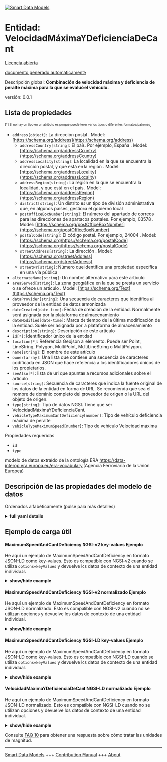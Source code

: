 <!-- 10-Header -->    
[![Smart Data Models](https://smartdatamodels.org/wp-content/uploads/2022/01/SmartDataModels_logo.png "Logo")](https://smartdatamodels.org)    
Entidad: VelocidadMáximaYDeficienciaDeCant    
==========================================<!-- /10-Header -->    
<!-- 15-License -->    
[Licencia abierta](https://github.com/smart-data-models//dataModel.ERA/blob/master/MaximumSpeedAndCantDeficiency/LICENSE.md)    
[documento generado automáticamente](https://docs.google.com/presentation/d/e/2PACX-1vTs-Ng5dIAwkg91oTTUdt8ua7woBXhPnwavZ0FxgR8BsAI_Ek3C5q97Nd94HS8KhP-r_quD4H0fgyt3/pub?start=false&loop=false&delayms=3000#slide=id.gb715ace035_0_60)    
<!-- /15-License -->    
<!-- 20-Description -->    
Descripción global: **Combinación de velocidad máxima y deficiencia de peralte máxima para la que se evaluó el vehículo.**    
versión: 0.0.1    
<!-- /20-Description -->    
<!-- 30-PropertiesList -->    
## Lista de propiedades    
<sup><sub>[*] Si no hay un tipo en un atributo es porque puede tener varios tipos o diferentes formatos/patrones</sub></sup>.    
- `address[object]`: La dirección postal  . Model: [https://schema.org/address](https://schema.org/address)	- `addressCountry[string]`: El país. Por ejemplo, España  . Model: [https://schema.org/addressCountry](https://schema.org/addressCountry)    
	- `addressLocality[string]`: La localidad en la que se encuentra la dirección postal, y que está en la región  . Model: [https://schema.org/addressLocality](https://schema.org/addressLocality)    
	- `addressRegion[string]`: La región en la que se encuentra la localidad, y que está en el país  . Model: [https://schema.org/addressRegion](https://schema.org/addressRegion)    
	- `district[string]`: Un distrito es un tipo de división administrativa que, en algunos países, gestiona el gobierno local      
	- `postOfficeBoxNumber[string]`: El número del apartado de correos para las direcciones de apartados postales. Por ejemplo, 03578  . Model: [https://schema.org/postOfficeBoxNumber](https://schema.org/postOfficeBoxNumber)    
	- `postalCode[string]`: El código postal. Por ejemplo, 24004  . Model: [https://schema.org/https://schema.org/postalCode](https://schema.org/https://schema.org/postalCode)    
	- `streetAddress[string]`: La dirección  . Model: [https://schema.org/streetAddress](https://schema.org/streetAddress)    
	- `streetNr[string]`: Número que identifica una propiedad específica en una vía pública      
- `alternateName[string]`: Un nombre alternativo para este artículo  - `areaServed[string]`: La zona geográfica en la que se presta un servicio o se ofrece un artículo  . Model: [https://schema.org/Text](https://schema.org/Text)- `dataProvider[string]`: Una secuencia de caracteres que identifica al proveedor de la entidad de datos armonizada  - `dateCreated[date-time]`: Fecha de creación de la entidad. Normalmente será asignada por la plataforma de almacenamiento  - `dateModified[date-time]`: Marca de tiempo de la última modificación de la entidad. Suele ser asignada por la plataforma de almacenamiento  - `description[string]`: Descripción de este artículo  - `id[*]`: Identificador único de la entidad  - `location[*]`: Referencia Geojson al elemento. Puede ser Point, LineString, Polygon, MultiPoint, MultiLineString o MultiPolygon.  - `name[string]`: El nombre de este artículo  - `owner[array]`: Una lista que contiene una secuencia de caracteres codificada en JSON que hace referencia a los identificadores únicos de los propietarios.  - `seeAlso[*]`: lista de uri que apuntan a recursos adicionales sobre el artículo  - `source[string]`: Secuencia de caracteres que indica la fuente original de los datos de la entidad en forma de URL. Se recomienda que sea el nombre de dominio completo del proveedor de origen o la URL del objeto de origen.  - `type[string]`: Tipo de datos NGSI. Tiene que ser VelocidadMáximaYDeficienciaCant.  - `vehicleTypeMaximumCantDeficiency[number]`: Tipo de vehículo deficiencia máxima de peralte  - `vehicleTypeMaximumSpeed[number]`: Tipo de vehículo Velocidad máxima  <!-- /30-PropertiesList -->    
<!-- 35-RequiredProperties -->    
Propiedades requeridas    
- `id`  - `type`  <!-- /35-RequiredProperties -->    
<!-- 40-RequiredProperties -->    
modelo de datos extraído de la ontología ERA https://data-interop.era.europa.eu/era-vocabulary (Agencia Ferroviaria de la Unión Europea)    
<!-- /40-RequiredProperties -->    
<!-- 50-DataModelHeader -->    
## Descripción de las propiedades del modelo de datos    
Ordenados alfabéticamente (pulse para más detalles)    
<!-- /50-DataModelHeader -->    
<!-- 60-ModelYaml -->    
<details><summary><strong>full yaml details</strong></summary>      
```yaml    
MaximumSpeedAndCantDeficiency:      
  description: Combination of maximum speed and maximum cant deficiency for which the vehicle was assessed.      
  properties:      
    address:      
      description: The mailing address      
      properties:      
        addressCountry:      
          description: 'The country. For example, Spain'      
          type: string      
          x-ngsi:      
            model: https://schema.org/addressCountry      
            type: Property      
        addressLocality:      
          description: 'The locality in which the street address is, and which is in the region'      
          type: string      
          x-ngsi:      
            model: https://schema.org/addressLocality      
            type: Property      
        addressRegion:      
          description: 'The region in which the locality is, and which is in the country'      
          type: string      
          x-ngsi:      
            model: https://schema.org/addressRegion      
            type: Property      
        district:      
          description: 'A district is a type of administrative division that, in some countries, is managed by the local government'      
          type: string      
          x-ngsi:      
            type: Property      
        postOfficeBoxNumber:      
          description: 'The post office box number for PO box addresses. For example, 03578'      
          type: string      
          x-ngsi:      
            model: https://schema.org/postOfficeBoxNumber      
            type: Property      
        postalCode:      
          description: 'The postal code. For example, 24004'      
          type: string      
          x-ngsi:      
            model: https://schema.org/https://schema.org/postalCode      
            type: Property      
        streetAddress:      
          description: The street address      
          type: string      
          x-ngsi:      
            model: https://schema.org/streetAddress      
            type: Property      
        streetNr:      
          description: Number identifying a specific property on a public street      
          type: string      
          x-ngsi:      
            type: Property      
      type: object      
      x-ngsi:      
        model: https://schema.org/address      
        type: Property      
    alternateName:      
      description: An alternative name for this item      
      type: string      
      x-ngsi:      
        type: Property      
    areaServed:      
      description: The geographic area where a service or offered item is provided      
      type: string      
      x-ngsi:      
        model: https://schema.org/Text      
        type: Property      
    dataProvider:      
      description: A sequence of characters identifying the provider of the harmonised data entity      
      type: string      
      x-ngsi:      
        type: Property      
    dateCreated:      
      description: Entity creation timestamp. This will usually be allocated by the storage platform      
      format: date-time      
      type: string      
      x-ngsi:      
        type: Property      
    dateModified:      
      description: Timestamp of the last modification of the entity. This will usually be allocated by the storage platform      
      format: date-time      
      type: string      
      x-ngsi:      
        type: Property      
    description:      
      description: A description of this item      
      type: string      
      x-ngsi:      
        type: Property      
    id:      
      anyOf:      
        - description: Identifier format of any NGSI entity      
          maxLength: 256      
          minLength: 1      
          pattern: ^[\w\-\.\{\}\$\+\*\[\]`|~^@!,:\\]+$      
          type: string      
          x-ngsi:      
            type: Property      
        - description: Identifier format of any NGSI entity      
          format: uri      
          type: string      
          x-ngsi:      
            type: Property      
      description: Unique identifier of the entity      
      x-ngsi:      
        type: Property      
    location:      
      description: 'Geojson reference to the item. It can be Point, LineString, Polygon, MultiPoint, MultiLineString or MultiPolygon'      
      oneOf:      
        - description: Geojson reference to the item. Point      
          properties:      
            bbox:      
              items:      
                type: number      
              minItems: 4      
              type: array      
            coordinates:      
              items:      
                type: number      
              minItems: 2      
              type: array      
            type:      
              enum:      
                - Point      
              type: string      
          required:      
            - type      
            - coordinates      
          title: GeoJSON Point      
          type: object      
          x-ngsi:      
            type: GeoProperty      
        - description: Geojson reference to the item. LineString      
          properties:      
            bbox:      
              items:      
                type: number      
              minItems: 4      
              type: array      
            coordinates:      
              items:      
                items:      
                  type: number      
                minItems: 2      
                type: array      
              minItems: 2      
              type: array      
            type:      
              enum:      
                - LineString      
              type: string      
          required:      
            - type      
            - coordinates      
          title: GeoJSON LineString      
          type: object      
          x-ngsi:      
            type: GeoProperty      
        - description: Geojson reference to the item. Polygon      
          properties:      
            bbox:      
              items:      
                type: number      
              minItems: 4      
              type: array      
            coordinates:      
              items:      
                items:      
                  items:      
                    type: number      
                  minItems: 2      
                  type: array      
                minItems: 4      
                type: array      
              type: array      
            type:      
              enum:      
                - Polygon      
              type: string      
          required:      
            - type      
            - coordinates      
          title: GeoJSON Polygon      
          type: object      
          x-ngsi:      
            type: GeoProperty      
        - description: Geojson reference to the item. MultiPoint      
          properties:      
            bbox:      
              items:      
                type: number      
              minItems: 4      
              type: array      
            coordinates:      
              items:      
                items:      
                  type: number      
                minItems: 2      
                type: array      
              type: array      
            type:      
              enum:      
                - MultiPoint      
              type: string      
          required:      
            - type      
            - coordinates      
          title: GeoJSON MultiPoint      
          type: object      
          x-ngsi:      
            type: GeoProperty      
        - description: Geojson reference to the item. MultiLineString      
          properties:      
            bbox:      
              items:      
                type: number      
              minItems: 4      
              type: array      
            coordinates:      
              items:      
                items:      
                  items:      
                    type: number      
                  minItems: 2      
                  type: array      
                minItems: 2      
                type: array      
              type: array      
            type:      
              enum:      
                - MultiLineString      
              type: string      
          required:      
            - type      
            - coordinates      
          title: GeoJSON MultiLineString      
          type: object      
          x-ngsi:      
            type: GeoProperty      
        - description: Geojson reference to the item. MultiLineString      
          properties:      
            bbox:      
              items:      
                type: number      
              minItems: 4      
              type: array      
            coordinates:      
              items:      
                items:      
                  items:      
                    items:      
                      type: number      
                    minItems: 2      
                    type: array      
                  minItems: 4      
                  type: array      
                type: array      
              type: array      
            type:      
              enum:      
                - MultiPolygon      
              type: string      
          required:      
            - type      
            - coordinates      
          title: GeoJSON MultiPolygon      
          type: object      
          x-ngsi:      
            type: GeoProperty      
      x-ngsi:      
        type: GeoProperty      
    name:      
      description: The name of this item      
      type: string      
      x-ngsi:      
        type: Property      
    owner:      
      description: A List containing a JSON encoded sequence of characters referencing the unique Ids of the owner(s)      
      items:      
        anyOf:      
          - description: Identifier format of any NGSI entity      
            maxLength: 256      
            minLength: 1      
            pattern: ^[\w\-\.\{\}\$\+\*\[\]`|~^@!,:\\]+$      
            type: string      
            x-ngsi:      
              type: Property      
          - description: Identifier format of any NGSI entity      
            format: uri      
            type: string      
            x-ngsi:      
              type: Property      
        description: Unique identifier of the entity      
        x-ngsi:      
          type: Property      
      type: array      
      x-ngsi:      
        type: Property      
    seeAlso:      
      description: list of uri pointing to additional resources about the item      
      oneOf:      
        - items:      
            format: uri      
            type: string      
          minItems: 1      
          type: array      
        - format: uri      
          type: string      
      x-ngsi:      
        type: Property      
    source:      
      description: 'A sequence of characters giving the original source of the entity data as a URL. Recommended to be the fully qualified domain name of the source provider, or the URL to the source object'      
      type: string      
      x-ngsi:      
        type: Property      
    type:      
      description: NGSI data type. It has to be MaximumSpeedAndCantDeficiency      
      enum:      
        - MaximumSpeedAndCantDeficiency      
      type: string      
      x-ngsi:      
        type: Property      
    vehicleTypeMaximumCantDeficiency:      
      description: Vehicle type maximum cant deficiency      
      type: number      
      x-ngsi:      
        type: Property      
    vehicleTypeMaximumSpeed:      
      description: Vehicle type maximum speed      
      type: number      
      x-ngsi:      
        type: Property      
  required:      
    - id      
    - type      
  type: object      
  x-derived-from: http://data.europa.eu/949/MaximumSpeedAndCantDeficiency      
  x-disclaimer: 'Redistribution and use in source and binary forms, with or without modification, are permitted  provided that the license conditions are met. Copyleft (c) 2023 Contributors to Smart Data Models Program'      
  x-license-url: https://github.com/smart-data-models/dataModel.ERA/blob/master/MaximumSpeedAndCantDeficiency/LICENSE.md      
  x-model-schema: https://smart-data-models.github.io/dataModel.ERA/Certificate/schema.json      
  x-model-tags: 'ERA vocabulary, railway, train'      
  x-version: 0.0.1      
```    
</details>      
<!-- /60-ModelYaml -->    
<!-- 70-MiddleNotes -->    
<!-- /70-MiddleNotes -->    
<!-- 80-Examples -->    
## Ejemplo de carga útil    
#### MaximumSpeedAndCantDeficiency NGSI-v2 key-values Ejemplo    
He aquí un ejemplo de MaximumSpeedAndCantDeficiency en formato JSON-LD como key-values. Esto es compatible con NGSI-v2 cuando se utiliza `options=keyValues` y devuelve los datos de contexto de una entidad individual.    
<details><summary><strong>show/hide example</strong></summary>      
```json  
{  
  "id": "urn:ngsi-ld:MaximumSpeedAndCantDeficiency:id:EYEV:77635914",  
  "dateCreated": "1978-04-01T14:31:45Z",  
  "dateModified": "1994-03-24T04:16:42Z",  
  "source": "Exist camera tend minute beyond.",  
  "name": "Mission provide place alone move they represent. This theory space sound face personal color. Thing skill kitchen behavior p",  
  "alternateName": "Read look newspaper",  
  "description": "Thing water act tend probably already. Defense future feeling.",  
  "dataProvider": "Evening source mean. Very word edge appe",  
  "owner": [  
    "urn:ngsi-ld:MaximumSpeedAndCantDeficiency:items:EKQU:29912232",  
    "urn:ngsi-ld:MaximumSpeedAndCantDeficiency:items:JOHF:20639722"  
  ],  
  "seeAlso": [  
    "urn:ngsi-ld:MaximumSpeedAndCantDeficiency:items:WZSM:91628276"  
  ],  
  "location": {  
    "type": "Point",  
    "coordinates": [  
      82.6869565,  
      24.725948  
    ]  
  },  
  "address": {  
    "streetAddress": "Happy actually court. Cut seek serious anything.",  
    "addressLocality": "Or worry third know leader. Son design detail in matter fine raise. Majority measure other size.",  
    "addressRegion": "Foreign tell several support enter police team respond. History senior position day four month painting. Central nice arm main more phone.",  
    "addressCountry": "Value discussio",  
    "postalCode": "Blue final campaign teacher coach guess. Serve billion development sp",  
    "postOfficeBoxNumber": "Stay never foot thought thing music scientist make.",  
    "streetNr": "Poor party produce sing thought those nature. Same how care either reduce those executive. People bed training continue my.",  
    "district": "Mother tonight this. Pull how blue public support s"  
  },  
  "areaServed": "Character ",  
  "type": "MaximumSpeedAndCantDeficiency",  
  "vehicleTypeMaximumCantDeficiency": 864,  
  "vehicleTypeMaximumSpeed": 864  
}  
```  
</details>    
#### MaximumSpeedAndCantDeficiency NGSI-v2 normalizado Ejemplo    
He aquí un ejemplo de MaximumSpeedAndCantDeficiency en formato JSON-LD normalizado. Esto es compatible con NGSI-v2 cuando no se utilizan opciones y devuelve los datos de contexto de una entidad individual.    
<details><summary><strong>show/hide example</strong></summary>      
```json  
{  
  "id": "urn:ngsi-ld:MaximumSpeedAndCantDeficiency:id:EYEV:77635914",  
  "dateCreated": {  
    "type": "DateTime",  
    "value": "1978-04-01T14:31:45Z"  
  },  
  "dateModified": {  
    "type": "DateTime",  
    "value": "1994-03-24T04:16:42Z"  
  },  
  "source": {  
    "type": "Text",  
    "value": "Exist camera tend minute beyond."  
  },  
  "name": {  
    "type": "Text",  
    "value": "Mission provide place alone move they represent. This theory space sound face personal color. Thing skill kitchen behavior p"  
  },  
  "alternateName": {  
    "type": "Text",  
    "value": "Read look newspaper"  
  },  
  "description": {  
    "type": "Text",  
    "value": "Thing water act tend probably already. Defense future feeling."  
  },  
  "dataProvider": {  
    "type": "Text",  
    "value": "Evening source mean. Very word edge appe"  
  },  
  "owner": {  
    "type": "StructuredValue",  
    "value": [  
      "urn:ngsi-ld:MaximumSpeedAndCantDeficiency:items:EKQU:29912232",  
      "urn:ngsi-ld:MaximumSpeedAndCantDeficiency:items:JOHF:20639722"  
    ]  
  },  
  "seeAlso": {  
    "type": "StructuredValue",  
    "value": [  
      "urn:ngsi-ld:MaximumSpeedAndCantDeficiency:items:WZSM:91628276"  
    ]  
  },  
  "location": {  
    "type": "geo:json",  
    "value": {  
      "type": "Point",  
      "coordinates": [  
        82.6869565,  
        24.725948  
      ]  
    }  
  },  
  "address": {  
    "type": "StructuredValue",  
    "value": {  
      "streetAddress": "Happy actually court. Cut seek serious anything.",  
      "addressLocality": "Or worry third know leader. Son design detail in matter fine raise. Majority measure other size.",  
      "addressRegion": "Foreign tell several support enter police team respond. History senior position day four month painting. Central nice arm main more phone.",  
      "addressCountry": "Value discussio",  
      "postalCode": "Blue final campaign teacher coach guess. Serve billion development sp",  
      "postOfficeBoxNumber": "Stay never foot thought thing music scientist make.",  
      "streetNr": "Poor party produce sing thought those nature. Same how care either reduce those executive. People bed training continue my.",  
      "district": "Mother tonight this. Pull how blue public support s"  
    }  
  },  
  "areaServed": {  
    "type": "Text",  
    "value": "Character "  
  },  
  "type": "MaximumSpeedAndCantDeficiency",  
  "vehicleTypeMaximumCantDeficiency": {  
    "type": "Number",  
    "value": 864  
  },  
  "vehicleTypeMaximumSpeed": {  
    "type": "Number",  
    "value": 864  
  }  
}  
```  
</details>    
#### MaximumSpeedAndCantDeficiency NGSI-LD key-values Ejemplo    
He aquí un ejemplo de MaximumSpeedAndCantDeficiency en formato JSON-LD como key-values. Esto es compatible con NGSI-LD cuando se utiliza `options=keyValues` y devuelve los datos de contexto de una entidad individual.    
<details><summary><strong>show/hide example</strong></summary>      
```json  
{  
  "id": "urn:ngsi-ld:MaximumSpeedAndCantDeficiency:id:EYEV:77635914",  
  "dateCreated": "1978-04-01T14:31:45Z",  
  "dateModified": "1994-03-24T04:16:42Z",  
  "source": "Exist camera tend minute beyond.",  
  "name": "Mission provide place alone move they represent. This theory space sound face personal color. Thing skill kitchen behavior p",  
  "alternateName": "Read look newspaper",  
  "description": "Thing water act tend probably already. Defense future feeling.",  
  "dataProvider": "Evening source mean. Very word edge appe",  
  "owner": [  
    "urn:ngsi-ld:MaximumSpeedAndCantDeficiency:items:EKQU:29912232",  
    "urn:ngsi-ld:MaximumSpeedAndCantDeficiency:items:JOHF:20639722"  
  ],  
  "seeAlso": [  
    "urn:ngsi-ld:MaximumSpeedAndCantDeficiency:items:WZSM:91628276"  
  ],  
  "location": {  
    "type": "Point",  
    "coordinates": [  
      82.6869565,  
      24.725948  
    ]  
  },  
  "address": {  
    "streetAddress": "Happy actually court. Cut seek serious anything.",  
    "addressLocality": "Or worry third know leader. Son design detail in matter fine raise. Majority measure other size.",  
    "addressRegion": "Foreign tell several support enter police team respond. History senior position day four month painting. Central nice arm main more phone.",  
    "addressCountry": "Value discussio",  
    "postalCode": "Blue final campaign teacher coach guess. Serve billion development sp",  
    "postOfficeBoxNumber": "Stay never foot thought thing music scientist make.",  
    "streetNr": "Poor party produce sing thought those nature. Same how care either reduce those executive. People bed training continue my.",  
    "district": "Mother tonight this. Pull how blue public support s"  
  },  
  "areaServed": "Character ",  
  "type": "MaximumSpeedAndCantDeficiency",  
  "vehicleTypeMaximumCantDeficiency": 864,  
  "vehicleTypeMaximumSpeed": 864,  
  "@context": [  
    "https://raw.githubusercontent.com/smart-data-models/dataModel.ERA/master/context.jsonld"  
  ]  
}  
```  
</details>    
#### VelocidadMáximaYDeficienciaDeCant NGSI-LD normalizado Ejemplo    
He aquí un ejemplo de MaximumSpeedAndCantDeficiency en formato JSON-LD normalizado. Esto es compatible con NGSI-LD cuando no se utilizan opciones y devuelve los datos de contexto de una entidad individual.    
<details><summary><strong>show/hide example</strong></summary>      
```json  
{  
  "id": "urn:ngsi-ld:MaximumSpeedAndCantDeficiency:id:BFGJ:99213827",  
  "dateCreated": {  
    "type": "Property",  
    "value": {  
      "@type": "DateTime",  
      "@value": "1976-12-27T03:20:14Z"  
    }  
  },  
  "dateModified": {  
    "type": "Property",  
    "value": {  
      "@type": "DateTime",  
      "@value": "1978-08-12T05:10:54Z"  
    }  
  },  
  "source": {  
    "type": "Property",  
    "value": "She response spring everyone western."  
  },  
  "name": {  
    "type": "Property",  
    "value": "Base eat lose toward alone sure arrive. Writer "  
  },  
  "alternateName": {  
    "type": "Property",  
    "value": "Something process c"  
  },  
  "description": {  
    "type": "Property",  
    "value": "Natural window weight police easy second leader. Benefit I let inside."  
  },  
  "dataProvider": {  
    "type": "Property",  
    "value": "Since possible deep care actually see side. Budget mean everybody ago hot."  
  },  
  "owner": {  
    "type": "Property",  
    "value": [  
      "urn:ngsi-ld:MaximumSpeedAndCantDeficiency:items:LZWP:28604460",  
      "urn:ngsi-ld:MaximumSpeedAndCantDeficiency:items:TIOK:10942469"  
    ]  
  },  
  "seeAlso": {  
    "type": "Property",  
    "value": [  
      "urn:ngsi-ld:MaximumSpeedAndCantDeficiency:items:GDOF:24605591"  
    ]  
  },  
  "location": {  
    "type": "Property",  
    "value": {  
      "type": "Point",  
      "coordinates": [  
        -65.854435,  
        85.690336  
      ]  
    }  
  },  
  "address": {  
    "type": "Property",  
    "value": {  
      "streetAddress": "College thing born our. Military join language old throw lot responsibility suddenly.",  
      "addressLocality": "Inside born clear run budget about green. Certainly baby under budget wonder.",  
      "addressRegion": "Purpose take tonight themselves foot maybe foreign. Administration enjoy tonight research five. City defense recently responsibility.",  
      "addressCountry": "Hope item civil. Population total carry today purpose significant rock. Pretty truth simply huge.",  
      "postalCode": "Cold that again including create. Upon recent pattern choose require message when reduce. Factor of",  
      "postOfficeBoxNumber": "Charge agree message edge main ",  
      "streetNr": "Everything same unit rule imagine option responsibility. Around out future almost some throw. Central president close work a",  
      "district": "Society white card region much specific. Without pretty my various price resource program quite."  
    }  
  },  
  "areaServed": {  
    "type": "Property",  
    "value": "Build positive decide listen behind city. Employee exactly nothing material. Ball window mention phone state concern."  
  },  
  "type": "MaximumSpeedAndCantDeficiency",  
  "vehicleTypeMaximumCantDeficiency": {  
    "type": "Property",  
    "value": 615  
  },  
  "vehicleTypeMaximumSpeed": {  
    "type": "Property",  
    "value": 988  
  },  
  "@context": [  
    "https://raw.githubusercontent.com/smart-data-models/dataModel.ERA/master/context.jsonld"  
  ]  
}  
```  
</details><!-- /80-Examples -->    
<!-- 90-FooterNotes -->    
<!-- /90-FooterNotes -->    
<!-- 95-Units -->    
Consulte [FAQ 10](https://smartdatamodels.org/index.php/faqs/) para obtener una respuesta sobre cómo tratar las unidades de magnitud.    
<!-- /95-Units -->    
<!-- 97-LastFooter -->    
---    
[Smart Data Models](https://smartdatamodels.org) +++ [Contribution Manual](https://bit.ly/contribution_manual) +++ [About](https://bit.ly/Introduction_SDM)<!-- /97-LastFooter -->    
